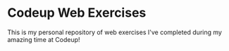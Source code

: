 # Codeup Web Exercises

 This is my personal repository of web exercises
 I've completed during my amazing time at Codeup!